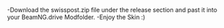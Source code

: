 -Download the swisspost.zip file under the release section and past it into your BeamNG.drive Modfolder.
-Enjoy the Skin :)
